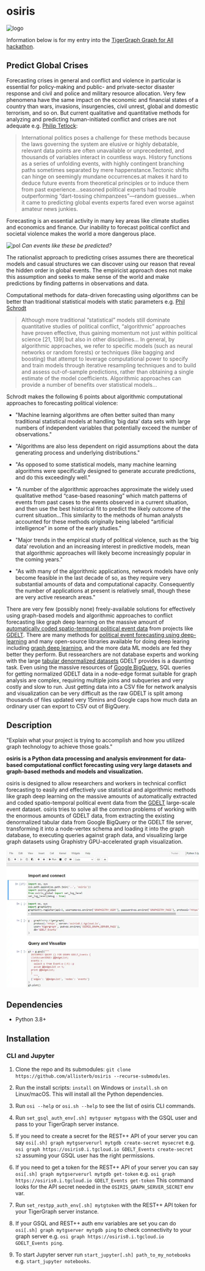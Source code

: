 # osiris
![logo](https://dm2301files.storage.live.com/y4mmRC1xelS6Y6MEqUnZ-k2vjpADHpo6UMZAaZWROunr9-Ml5FYDlZ6WMxCGedy7NDhwDpusZdF5E1oLR5Qn6momydHe7tYUOMwNeFeGW7pUWkBjGPSnZp2sacYWs9IKkose6xjhSySL_v2tbfItRI7T_Pw_Tayhaa2F_vrwW6ucyr6WPa6s9DWH_if9Y5Y3yAU?width=750&height=500&cropmode=none)

Information below is for my entry into the [TigerGraph Graph for All hackathon](https://graphforall.devpost.com/).

## Predict Global Crises

Forecasting crises in general and conflict and violence in particular is essential for policy-making and public- and private-sector disaster response and civil and police and military resource allocation. Very few phenomena have the same impact on the economic and financial states of a country than wars, invasions, insurgencies, civil unrest, global and domestic terrorism, and so on. But current qualitative and quantitative methods for analyzing and predicting human-initiated conflict and crises are not adequate e.g. [Philip Tetlock](https://www.stat.berkeley.edu/~aldous/Blog/tetlock2020.pdf):
>International politics poses a challenge for these methods because the laws governing the system are elusive or highly
debatable, relevant data points are often unavailable or unprecedented, and thousands of variables interact in countless ways.
History functions as a series of unfolding events, with highly contingent branching paths sometimes separated by mere
happenstance.Tectonic shifts can hinge on seemingly mundane occurrences.at makes it hard to deduce future events from
theoretical principles or to induce them from past experience...seasoned political experts had trouble outperforming “dart-tossing chimpanzees”—random guesses...when it came to predicting global events experts fared even worse against amateur news junkies.

Forecasting is an essential activity in many key areas like climate studies and economics and finance. Our inability to forecast political conflict and societal violence makes the world a more dangerous place.

![pol](https://dm2301files.storage.live.com/y4mOpcp6TX-t4AoBoXYnCDUIhHJcuGJm8JpJBf1TU8XrwnvFi2Ds-CfJvBmo_O1kPwVptYc9IQBiBM_VRDxkZTFSqRMz1fP5C0NGCocyc3H_qnC_LTiwhxyuAQejoG3lphg6tlYZ0l2lmNqVQicXA7fg8kVXnBvat2tQP7zUhl4NH6B7KPI9EK6Ctq7-sfVyXcG?width=2000&height=1600&cropmode=none)
*Can events like these be predicted?*

The rationalist approach to predicting crises assumes there are theoretical models and casual structures we can discover using our reason that reveal the hidden order in global events. The empiricist approach does not make this assumption and seeks to make sense of the world and make predictions by finding patterns in observations and data. 

Computational methods for data-driven forecasting using *algorithms* can be better than traditional statistical models with static parameters e.g. [Phil Schrodt](https://www.benjaminbagozzi.com/uploads/1/2/5/7/12579534/data-based-computational-approahes-to-forecasting-political-violence.pdf)
>Although more traditional “statistical” models still dominate quantitative studies
of political conflict, “algorithmic” approaches have proven effective, thus gaining
momentum not just within political science [21, 139] but also in other disciplines...
In general, by algorithmic approaches, we refer to specific models (such as neural
networks or random forests) or techniques (like bagging and boosting) that attempt
to leverage computational power to specify and train models through iterative
resampling techniques and to build and assess out-of-sample predictions, rather than
obtaining a single estimate of the model coefficients. Algorithmic approaches can
provide a number of benefits over statistical models...

Schrodt makes the following 6 points about algorithmic computational approaches to forecasting political violence:
 
* "Machine learning algorithms are often better suited than many traditional
statistical models at handling ‘big data’ data sets with large numbers of independent variables that potentially exceed the number of observations." 

* "Algorithms are also less dependent on rigid assumptions about the data generating
process and underlying distributions." 

* "As opposed to some statistical models,
many machine learning algorithms were specifically designed to generate accurate
predictions, and do this exceedingly well." 


* "A number of the algorithmic approaches approximate the widely used qualitative method “case-based reasoning” which match patterns of events from past cases to the events observed
in a current situation, and then use the best historical fit to predict the likely outcome
of the current situation...This similarity to the methods of human analysts accounted for
these methods originally being labeled “artificial intelligence” in some of the early
studies."

* "Major trends in the empirical study of political violence, such as the
‘big data’ revolution and an increasing interest in predictive models, mean that
algorithmic approaches will likely become increasingly popular in the coming
years."

* "As with many of the algorithmic applications, network models have only become feasible in the last decade of so, as they require very substantial amounts of data and computational capacity. Consequently the number of applications at present is relatively small, though these
are very active research areas."

There are very few (possibly none) freely-available solutions for effectively using graph-based models and algorithmic approaches to conflict forecasting like graph deep learning on the massive amount of [automatically coded spatio-temporal political event data](http://data.gdeltproject.org/documentation/ISA.2013.GDELT.pdf)  from projects like [GDELT](https://www.gdeltproject.org/). There are many methods for [political event forecasting using deep-learning](https://arxiv.org/abs/2112.06345) and many open-source libraries available for doing deep learing including [graph deep learning](https://www.dgl.ai/), and the more data ML models are fed they better they perform. But ressearchers are not database experts and working with the large [tabular denormalized datasets](https://www.gdeltproject.org/data.html#rawdatafiles) GDELT provides  is a daunting task. Even using the massive resources of [Google BigQuery](https://blog.gdeltproject.org/a-compilation-of-gdelt-bigquery-demos/), SQL queries for getting normalized GDELT data in a node-edge format suitable for graph analysis are complex, requiring multiple joins and subqueries and very costly and slow to run. Just getting data into a CSV file for network analysis and visualization can be very difficult as the raw GDELT is split among thousands of files updated very 15mins and Google caps how much data an ordinary user can export to CSV out of BigQuery.
## Description

"Explain what your project is trying to accomplish and how you utilized graph technology to achieve those goals."

**osiris is a Python data processing and analysis environment for data-based computational conflict forecasting using very large datasets and graph-based methods and models and visualization.**

osiris is designed to allow researchers and workers in technical conflict forecasting to easily and effectively use statistical and algorithmic methods like graph deep learning on the massive amounts of automatically extracted and coded spatio-temporal political event data from the  [GDELT](https://www.gdeltproject.org/) large-scale event dataset. osiris tries to solve all the common problems of working with the enormous amounts of  GDELT data, from extracting the existing denormalized tabular data from Google BigQuery or the GDELT file server, transforming it into a node-vertex schema and loading it into the graph database, to executing queries against graph data, and visualizing large graph datasets using Graphistry GPU-accelerated graph visualization.

![oo](https://github.com/allisterb/Mina/blob/master/docs/screencap_nb2.webp?raw=true)


## Dependencies

* Python 3.8+

## Installation
### CLI and Jupyter
1. Clone the repo and its submodules: `git clone https://github.com/allisterb/osiris --recurse-submodules`.
2. Run the install scripts: `install` on Windows or `install.sh` on Linux/macOS. This will install all the Python dependencies.
3. Run `osi --help` or `osi.sh --help` to see the list of osiris CLI commands.
4. Run `set_gsql_auth_env[.sh] mytguser mytgpass` with the GSQL user and pass to your TigerGraph server instance.
5. If you need to create a secret for the REST++ API of your server you can say `osi[.sh] graph mytgserverurl mytgdb create-secret mysecret` e.g. `osi graph https://osiris0.i.tgcloud.io GDELT_Events create-secret s2` assuming your GSQL user has the right permissions.
6. If you need to get a token for the REST++ API of your server you can say `osi[.sh] graph mytgserverurl mytgdb get-token` e.g. `osi graph https://osiris0.i.tgcloud.io GDELT_Events get-token` This command looks for the API secret needed in the  `OSIRIS_GRAPH_SERVER_SECRET` env var.
7. Run `set_restpp_auth_env[.sh] mytgtoken` with the REST++ API token for your TigerGraph server instance.
8. If your GSQL and REST++ auth env variables are set you can do `osi[.sh] graph mytgserver mytgdb ping` to check connectivity to your graph server e.g. `osi graph https://osiris0.i.tgcloud.io GDELT_Events ping`. 

10. To start Jupyter server run `start_jupyter[.sh] path_to_my_notebooks` e.g. `start_jupyter notebooks`.
 
